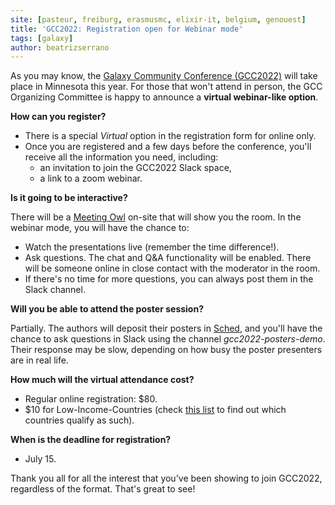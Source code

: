 ```yaml
---
site: [pasteur, freiburg, erasmusmc, elixir-it, belgium, genouest]
title: 'GCC2022: Registration open for Webinar mode'
tags: [galaxy]
author: beatrizserrano
---
```


As you may know, the [Galaxy Community Conference (GCC2022)](https://galaxyproject.org/events/gcc2022/) will take place in Minnesota this year. For those that won't attend in person, the GCC Organizing Committee is happy to announce a **virtual webinar-like option**.


**How can you register?**

* There is a special *Virtual* option in the registration form for online only.
* Once you are registered and a few days before the conference, you'll receive all the information you need, including:
   - an invitation to join the GCC2022 Slack space,
   - a link to a zoom webinar.


**Is it going to be interactive?**

There will be a [Meeting Owl](https://owllabs.com) on-site that will show you the room. In the webinar mode, you will have the chance to:
* Watch the presentations live (remember the time difference!).
* Ask questions. The chat and Q&A functionality will be enabled. There will be someone online in close contact with the moderator in the room.
* If there's no time for more questions, you can always post them in the Slack channel.


**Will you be able to attend the poster session?**

Partially. The authors will deposit their posters in [Sched](https://gcc2022.sched.com/), and you'll have the chance to ask questions in Slack using the channel *gcc2022-posters-demo*. Their response may be slow, depending on how busy the poster presenters are in real life.


**How much will the virtual attendance cost?**

- Regular online registration: $80.
- $10 for Low-Income-Countries (check [this list](https://drive.google.com/file/d/1PW11lByYd61cIT7wPnGmTQpd9kM79EXX/view?usp=sharing) to find out which countries qualify as such). 


**When is the deadline for registration?**

 - July 15.

Thank you all for all the interest that you've been showing to join GCC2022, regardless of the format. That's great to see!
